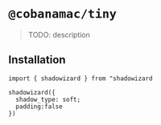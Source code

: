 # `@cobanamac/tiny`

> TODO: description

## Installation

```
import { shadowizard } from "shadowizard

shadowizard({
  shadow_type: soft;
  padding:false
})

```
